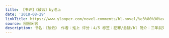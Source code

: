 ```yaml
---
title: 【书评】《破云》by淮上
date: '2018-08-29'
linkTitle: https://www.ylooper.com/novel-comments/bl-novel/%e3%80%90%e4%b9%a6%e8%af%84%e3%80%91%e3%80%8a%e7%a0%b4%e4%ba%91%e3%80%8bby%e6%b7%ae%e4%b8%8a/
source: 圈圈闲言
description: 书名：《破云》 作者：淮上 评分：4/5 标签：犯罪/悬疑/bl 简介：三年前死于缉毒行动的龚州支队长江停竟然 [&#8230;]
---
```

